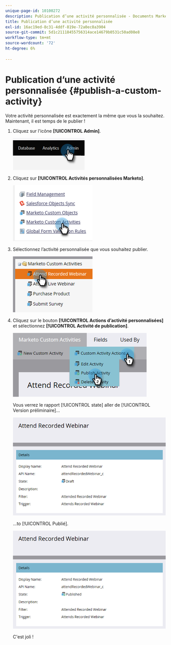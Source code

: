 ```yaml
---
unique-page-id: 10100272
description: Publication d’une activité personnalisée - Documents Marketo - Documentation du produit
title: Publication d’une activité personnalisée
exl-id: 16ac19ed-8c31-4ddf-819e-72a0ec8a3904
source-git-commit: 5d1c21118455756314ace14679b0531c50ad08e8
workflow-type: tm+mt
source-wordcount: '72'
ht-degree: 6%

---
```


# Publication d’une activité personnalisée {#publish-a-custom-activity}

Votre activité personnalisée est exactement la même que vous la souhaitez. Maintenant, il est temps de le publier !

1. Cliquez sur l&#39;icône **[!UICONTROL Admin]**.

   ![](assets/publish-a-custom-activity-1.png)

1. Cliquez sur **[!UICONTROL Activités personnalisées Marketo]**.

   ![](assets/publish-a-custom-activity-2.png)

1. Sélectionnez l’activité personnalisée que vous souhaitez publier.

   ![](assets/publish-a-custom-activity-3.png)

1. Cliquez sur le bouton **[!UICONTROL Actions d’activité personnalisées]** et sélectionnez **[!UICONTROL Activité de publication]**.

   ![](assets/publish-a-custom-activity-4.png)

   Vous verrez le rapport [!UICONTROL state] aller de [!UICONTROL Version préliminaire]...

   ![](assets/publish-a-custom-activity-5.png)

   ...to [!UICONTROL Publié].

   ![](assets/publish-a-custom-activity-6.png)

   C&#39;est joli !
